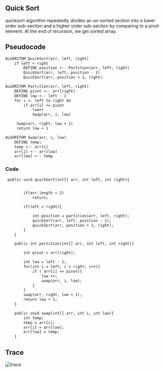 ## Quick Sort
quicksort algorithm repeatedly divides an un-sorted section into a lower order sub-section and a higher order sub-section by comparing to a pivot element. At the end of recursion, we get sorted array.

## Pseudocode

```dtd
ALGORITHM QuickSort(arr, left, right)
    if left < right
        DEFINE position <-- Partition(arr, left, right)
        QuickSort(arr, left, position - 1)
        QuickSort(arr, position + 1, right)

ALGORITHM Partition(arr, left, right)
    DEFINE pivot <-- arr[right]
    DEFINE low <-- left - 1
    for i <- left to right do
        if arr[i] <= pivot
            low++
            Swap(arr, i, low)

     Swap(arr, right, low + 1)
     return low + 1

ALGORITHM Swap(arr, i, low)
    DEFINE temp;
    temp <-- arr[i]
    arr[i] <-- arr[low]
    arr[low] <-- temp
```



### Code
```dtd
 public void quickSort(int[] arr, int left, int right){


        if(arr.length < 2)
            return;

        if(left < right){

            int position = partition(arr, left, right);
            quickSort(arr, left, position - 1);
            quickSort(arr, position + 1, right);
        }
    }

    public int partition(int[] arr, int left, int right){

        int pivot = arr[right];

        int low = left - 1;
        for(int i = left; i < right; i++){
            if ( arr[i] <= pivot){
                low ++;
                swap(arr, i, low);
            }
        }
        swap(arr, right, low + 1);
        return low + 1;
    }

    public void swap(int[] arr, int i, int low){
        int temp;
        temp = arr[i];
        arr[i] = arr[low];
        arr[low] = temp;
    }

```

## Trace
![trace]()
